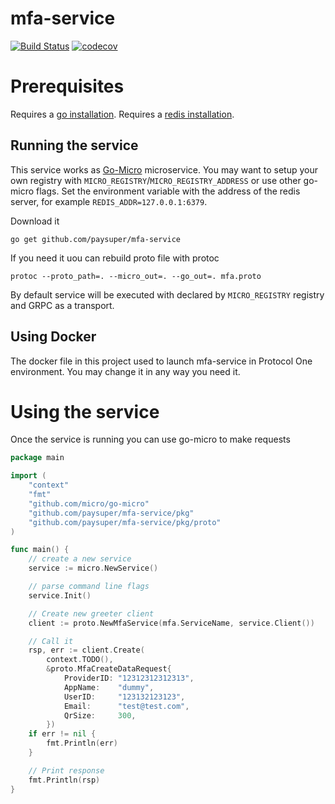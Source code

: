 mfa-service
=============

[![Build Status](https://travis-ci.org/paysuper/mfa-service.svg?branch=master)](https://travis-ci.org/paysuper/mfa-service) [![codecov](https://codecov.io/gh/paysuper/mfa-service/branch/master/graph/badge.svg)](https://codecov.io/gh/paysuper/mfa-service)


# Prerequisites
Requires a [go installation](https://golang.org/dl/).
Requires a [redis installation](https://redis.io/download/).

## Running the service
This service works as [Go-Micro](https://github.com/micro/go-micro) microservice. You may want to 
setup your own registry with `MICRO_REGISTRY`/`MICRO_REGISTRY_ADDRESS` or use other go-micro flags.
Set the environment variable with the address of the redis server, for example `REDIS_ADDR=127.0.0.1:6379`.

Download it 

`go get github.com/paysuper/mfa-service`

If you need it uou can rebuild proto file with protoc 
```
protoc --proto_path=. --micro_out=. --go_out=. mfa.proto
```

By default service will be executed with declared by `MICRO_REGISTRY` registry and GRPC as a transport.

## Using Docker
The docker file in this project used to launch mfa-service in Protocol One environment. You may change it in any
way you need it.

# Using the service

Once the service is running you can use go-micro to make requests

```go
package main

import (
    "context"
    "fmt"
    "github.com/micro/go-micro"
    "github.com/paysuper/mfa-service/pkg"
    "github.com/paysuper/mfa-service/pkg/proto"
)

func main() {
    // create a new service
    service := micro.NewService()

    // parse command line flags
    service.Init()

    // Create new greeter client
    client := proto.NewMfaService(mfa.ServiceName, service.Client())

    // Call it
    rsp, err := client.Create(
    	context.TODO(), 
    	&proto.MfaCreateDataRequest{
    		ProviderID: "12312312312313",
    		AppName:    "dummy", 
    		UserID:     "123132123123",
    		Email:      "test@test.com",
    		QrSize:     300,
    	})
    if err != nil {
        fmt.Println(err)
    }

    // Print response
    fmt.Println(rsp)
}
```